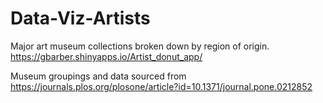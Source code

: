 # Data-Viz-Artists

Major art museum collections broken down by region of origin.  https://gbarber.shinyapps.io/Artist_donut_app/ 

Museum groupings and data sourced from https://journals.plos.org/plosone/article?id=10.1371/journal.pone.0212852
